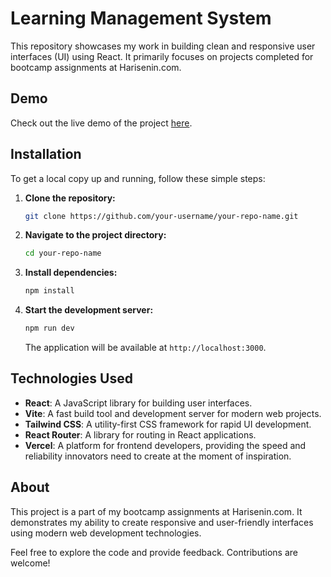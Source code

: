 # Learning Management System

This repository showcases my work in building clean and responsive user interfaces (UI) using React. It primarily focuses on projects completed for bootcamp assignments at Harisenin.com.

## Demo

Check out the live demo of the project [here](https://lms-app.lukiriski.my.id/).

## Installation

To get a local copy up and running, follow these simple steps:

1. **Clone the repository:**

    ```bash
    git clone https://github.com/your-username/your-repo-name.git
    ```

2. **Navigate to the project directory:**

    ```bash
    cd your-repo-name
    ```

3. **Install dependencies:**

    ```bash
    npm install
    ```

4. **Start the development server:**

    ```bash
    npm run dev
    ```

    The application will be available at `http://localhost:3000`.

## Technologies Used

- **React**: A JavaScript library for building user interfaces.
- **Vite**: A fast build tool and development server for modern web projects.
- **Tailwind CSS**: A utility-first CSS framework for rapid UI development.
- **React Router**: A library for routing in React applications.
- **Vercel**: A platform for frontend developers, providing the speed and reliability innovators need to create at the moment of inspiration.

## About

This project is a part of my bootcamp assignments at Harisenin.com. It demonstrates my ability to create responsive and user-friendly interfaces using modern web development technologies.

Feel free to explore the code and provide feedback. Contributions are welcome!

